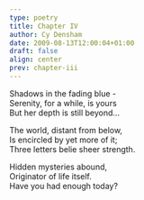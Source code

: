 ```yaml
---
type: poetry
title: Chapter IV
author: Cy Densham
date: 2009-08-13T12:00:04+01:00
draft: false
align: center
prev: chapter-iii
---
```


Shadows in the fading blue -\
Serenity, for a while, is yours\
But her depth is still beyond…

The world, distant from below,\
Is encircled by yet more of it;\
Three letters belie sheer strength.

Hidden mysteries abound,\
Originator of life itself.\
Have you had enough today?
